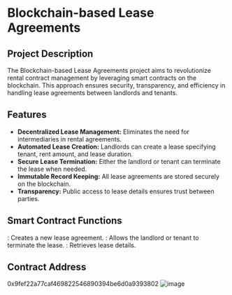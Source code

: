 # Blockchain-based Lease Agreements

## Project Description
The Blockchain-based Lease Agreements project aims to revolutionize rental contract management by leveraging smart contracts on the blockchain. This approach ensures security, transparency, and efficiency in handling lease agreements between landlords and tenants.

## Features
- **Decentralized Lease Management:** Eliminates the need for intermediaries in rental agreements.
- **Automated Lease Creation:** Landlords can create a lease specifying tenant, rent amount, and lease duration.
- **Secure Lease Termination:** Either the landlord or tenant can terminate the lease when needed.
- **Immutable Record Keeping:** All lease agreements are stored securely on the blockchain.
- **Transparency:** Public access to lease details ensures trust between parties.

## Smart Contract Functions
: Creates a new lease agreement.
: Allows the landlord or tenant to terminate the lease.
: Retrieves lease details.
## Contract Address
0x9fef22a77caf469822546890394be6d0a9393802
![image](https://github.com/user-attachments/assets/4d2fb7aa-39b3-4032-8598-e9591c22799d)



